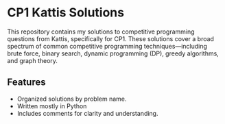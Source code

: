 # CP1 Kattis Solutions

This repository contains my solutions to competitive programming questions from Kattis, specifically for CP1. These solutions cover a broad spectrum of common competitive programming techniques—including brute force, binary search, dynamic programming (DP), greedy algorithms, and graph theory.

## Features
- Organized solutions by problem name.
- Written mostly in Python
- Includes comments for clarity and understanding.

